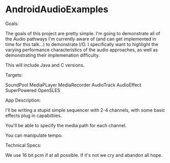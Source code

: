 # AndroidAudioExamples

Goals:

The goals of this project are pretty simple.  I'm going to demonstrate all of the Audio pathways I'm currently aware of (and can get implemented in time for this talk...) to demonstrate I/O.  I specifically want to highlight the varying performance characteristics of the audio approaches, as well as demonstrating their implemenation difficulty.

This will include Java and C versions.

Targets:

SoundPool
MediaPLayer
MediaRecorder
AudioTrack
AudioEffect
SuperPowered
OpenSLES

App Description:

I'll be writing a stupid simple sequencer with 2-4 channels, with some basic effects plug in capabiltiies. 

You'll be able to specify the media path for each channel.

You can manipulate tempo.

Technical Specs:

We use 16 bit pcm if at all possible.  If it's not we cry and abandon all hope.


